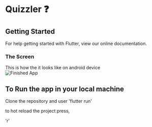 # Quizzler ❓

## Getting Started
For help getting started with Flutter, view our online documentation.

### The Screen
This is how the it looks like on android device <br>
![Finished App](https://github.com/londonappbrewery/Images/blob/master/dicee-demo.gif)

## To Run the app in your local machine
Clone the repository and user
'flutter run'

to hot reload the project press,

'r'
